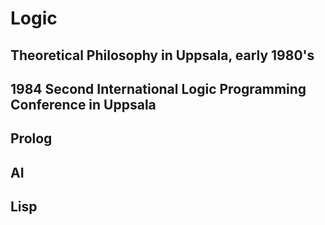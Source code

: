 # Logic


## Theoretical Philosophy in Uppsala, early 1980's



## 1984 Second International Logic Programming Conference in Uppsala



## Prolog



## AI



## Lisp
